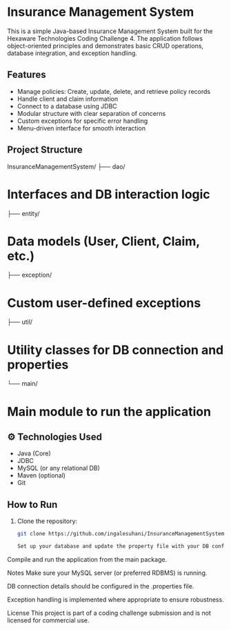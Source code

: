 # Insurance Management System

This is a simple Java-based Insurance Management System built for the Hexaware Technologies Coding Challenge 4. The application follows object-oriented principles and demonstrates basic CRUD operations, database integration, and exception handling.

##  Features

- Manage policies: Create, update, delete, and retrieve policy records
- Handle client and claim information
- Connect to a database using JDBC
- Modular structure with clear separation of concerns
- Custom exceptions for specific error handling
- Menu-driven interface for smooth interaction

##  Project Structure

InsuranceManagementSystem/
├── dao/
# Interfaces and DB interaction logic 
├── entity/ 
# Data models (User, Client, Claim, etc.) 
├── exception/ 
# Custom user-defined exceptions 
├── util/ 
# Utility classes for DB connection and properties 
└── main/
# Main module to run the application


## ⚙️ Technologies Used

- Java (Core)
- JDBC
- MySQL (or any relational DB)
- Maven (optional)
- Git

##  How to Run

1. Clone the repository:
   ```bash
   git clone https://github.com/ingalesuhani/InsuranceManagementSystem.git

   Set up your database and update the property file with your DB config.

Compile and run the application from the main package.

 Notes
Make sure your MySQL server (or preferred RDBMS) is running.

DB connection details should be configured in the .properties file.

Exception handling is implemented where appropriate to ensure robustness.

 License
This project is part of a coding challenge submission and is not licensed for commercial use.


